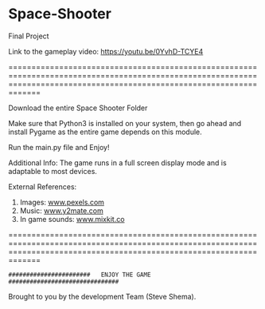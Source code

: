 # Space-Shooter

Final Project

Link to the gameplay video: https://youtu.be/0YvhD-TCYE4

=========================================================================================================================================================================

Download the entire Space Shooter Folder

Make sure that Python3 is installed on your system, then go ahead and install Pygame as the entire game depends on this module.

Run the main.py file and Enjoy!

Additional Info:
The game runs in a full screen display mode and is adaptable to most devices.

External References:

   1) Images: www.pexels.com
   2) Music: www.y2mate.com
   3) In game sounds: www.mixkit.co

=========================================================================================================================================================================

    #######################   ENJOY THE GAME    ###############################
    
Brought to you by the development Team (Steve Shema).
